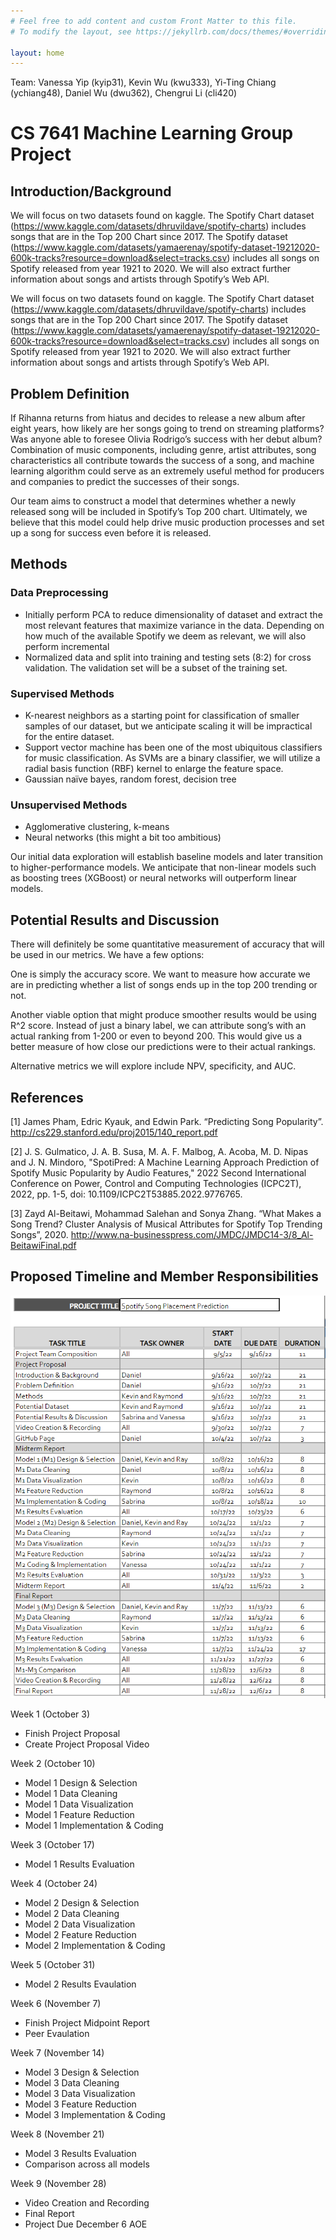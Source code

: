 ```yaml
---
# Feel free to add content and custom Front Matter to this file.
# To modify the layout, see https://jekyllrb.com/docs/themes/#overriding-theme-defaults

layout: home
---
```


Team: Vanessa Yip (kyip31), Kevin Wu (kwu333), Yi-Ting Chiang (ychiang48), Daniel Wu (dwu362), Chengrui Li (cli420)

# CS 7641 Machine Learning Group Project

## Introduction/Background
We will focus on two datasets found on kaggle. The Spotify Chart dataset (https://www.kaggle.com/datasets/dhruvildave/spotify-charts) includes songs that are in the Top 200 Chart since 2017. The Spotify dataset (https://www.kaggle.com/datasets/yamaerenay/spotify-dataset-19212020-600k-tracks?resource=download&select=tracks.csv) includes all songs on Spotify released from year 1921 to 2020. We will also extract further information about songs and artists through Spotify’s Web API. 

We will focus on two datasets found on kaggle. The Spotify Chart dataset (https://www.kaggle.com/datasets/dhruvildave/spotify-charts) includes songs that are in the Top 200 Chart since 2017. The Spotify dataset (https://www.kaggle.com/datasets/yamaerenay/spotify-dataset-19212020-600k-tracks?resource=download&select=tracks.csv) includes all songs on Spotify released from year 1921 to 2020. We will also extract further information about songs and artists through Spotify’s Web API. 

## Problem Definition
If Rihanna returns from hiatus and decides to release a new album after eight years, how likely are her songs going to trend on streaming platforms? Was anyone able to foresee Olivia Rodrigo’s success with her debut album? Combination of music components, including genre, artist attributes, song characteristics all contribute towards the success of a song, and machine learning algorithm could serve as an extremely useful method for producers and companies to predict the successes of their songs.  

Our team aims to construct a model that determines whether a newly released song will be included in Spotify’s Top 200 chart. Ultimately, we believe that this model could help drive music production processes and set up a song for success even before it is released. 

## Methods
### Data Preprocessing  
- Initially perform PCA to reduce dimensionality of dataset and extract the most relevant features that maximize variance in the data. Depending on how much of the available Spotify we deem as relevant, we will also perform incremental  
- Normalized data and split into training and testing sets (8:2) for cross validation. The validation set will be a subset of the training set. 

### Supervised Methods  
- K-nearest neighbors as a starting point for classification of smaller samples of our dataset, but we anticipate scaling it will be impractical for the entire dataset.  
- Support vector machine has been one of the most ubiquitous classifiers for music classification. As SVMs are a binary classifier, we will utilize a radial basis function (RBF) kernel to enlarge the feature space.  
- Gaussian naïve bayes, random forest, decision tree 

### Unsupervised Methods  
- Agglomerative clustering, k-means  
- Neural networks (this might a bit too ambitious) 

Our initial data exploration will establish baseline models and later transition to higher-performance models. We anticipate that non-linear models such as boosting trees (XGBoost) or neural networks will outperform linear models. 

## Potential Results and Discussion
There will definitely be some quantitative measurement of accuracy that will be used in our metrics. We have a few options: 

One is simply the accuracy score. We want to measure how accurate we are in predicting whether a list of songs ends up in the top 200 trending or not. 

Another viable option that might produce smoother results would be using R^2 score. Instead of just a binary label, we can attribute song’s with an actual ranking from 1-200 or even to beyond 200. This would give us a better measure of how close our predictions were to their actual rankings. 

Alternative metrics we will explore include NPV, specificity, and AUC. 

## References
[1] James Pham, Edric Kyauk, and Edwin Park. “Predicting Song Popularity”. http://cs229.stanford.edu/proj2015/140_report.pdf 

[2] J. S. Gulmatico, J. A. B. Susa, M. A. F. Malbog, A. Acoba, M. D. Nipas and J. N. Mindoro, "SpotiPred: A Machine Learning Approach Prediction of Spotify Music Popularity by Audio Features," 2022 Second International Conference on Power, Control and Computing Technologies (ICPC2T), 2022, pp. 1-5, doi: 10.1109/ICPC2T53885.2022.9776765. 

[3] Zayd Al-Beitawi, Mohammad Salehan and Sonya Zhang. “What Makes a Song Trend? Cluster Analysis of Musical Attributes for Spotify Top Trending Songs”, 2020. http://www.na-businesspress.com/JMDC/JMDC14-3/8_Al-BeitawiFinal.pdf 

## Proposed Timeline and Member Responsibilities

![Gantt Chart](/docs/assets/gantt_chart.png)

Week 1 (October 3)
- Finish Project Proposal
- Create Project Proposal Video

Week 2 (October 10)
- Model 1 Design & Selection
- Model 1 Data Cleaning
- Model 1 Data Visualization
- Model 1 Feature Reduction
- Model 1 Implementation & Coding

Week 3 (October 17)
- Model 1 Results Evaluation

Week 4 (October 24)
- Model 2 Design & Selection
- Model 2 Data Cleaning
- Model 2 Data Visualization
- Model 2 Feature Reduction
- Model 2 Implementation & Coding

Week 5 (October 31)
- Model 2 Results Evaulation

Week 6 (November 7)
- Finish Project Midpoint Report
- Peer Evaulation

Week 7 (November 14)
- Model 3 Design & Selection
- Model 3 Data Cleaning
- Model 3 Data Visualization
- Model 3 Feature Reduction
- Model 3 Implementation & Coding

Week 8 (November 21)
- Model 3 Results Evaluation
- Comparison across all models

Week 9 (November 28)
- Video Creation and Recording
- Final Report
- Project Due December 6 AOE
